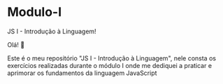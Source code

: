 # Modulo-I
JS I - Introdução à Linguagem! 

Olá! 👋

Este é o meu repositório "JS I - Introdução à Linguagem", nele consta os exercícios realizadas durante o módulo I onde me dediquei a praticar e aprimorar os fundamentos da linguagem JavaScript

